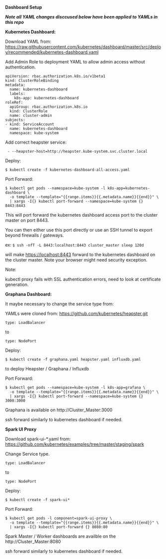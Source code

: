 **Dashboard Setup**

**_Note all YAML changes disccused below have been applied to YAMLs in this repo_**

**Kubernetes Dashboard:**

Download YAML from: <https://raw.githubusercontent.com/kubernetes/dashboard/master/src/deploy/recommended/kubernetes-dashboard.yaml>

Add Admin Role to deployment YAML to allow admin access without authentication.

```
apiVersion: rbac.authorization.k8s.io/v1beta1
kind: ClusterRoleBinding
metadata:
  name: kubernetes-dashboard
  labels:
    k8s-app: kubernetes-dashboard
roleRef:
  apiGroup: rbac.authorization.k8s.io
  kind: ClusterRole
  name: cluster-admin
subjects:
- kind: ServiceAccount
  name: kubernetes-dashboard
  namespace: kube-system
```
Add correct heapster service:

```
 - --heapster-host=http://heapster.kube-system.svc.cluster.local
```

Deploy:

`$ kubectl create -f kubernetes-dashboard-all-access.yaml `

Port Forward:

```
$ kubectl get pods --namespace=kube-system -l k8s-app=kubernetes-dashboard \
  -o template --template="{{range.items}}{{.metadata.name}}{{end}}" \
  | xargs -I{} kubectl port-forward --namespace=kube-system {} 8443:8443
```

This will port forward the kubernetes dashboard access port to the cluster master on port 8443.

You can then either use this port directly or use an SSH tunnel to export beyond firewalls / gateways.

ex: `$ ssh -nfT -L 8443:localhost:8443 cluster_master sleep 120d`

will make <https://localhost:8443> forward to the kubernetes dashboard on the cluster master. Note your browser might need security exception.

Note:

kubectl proxy fails with SSL authentication errors, need to look at certificate generation.

**Graphana Dashboard:**

It maybe necessary to change the service type from:

YAMLs were cloned from: <https://github.com/kubernetes/heapster.git>

`type: LoadBalancer `

to

`type: NodePort`

Deploy:


`$ kubectl create -f graphana.yaml heapster.yaml influxdb.yaml`

to deploy Heapster / Graphana / Influxdb

Port Forward:

```
$ kubectl get pods --namespace=kube-system -l k8s-app=grafana \
  -o template --template="{{range.items}}{{.metadata.name}}{{end}}" \
  | xargs -I{} kubectl port-forward --namespace=kube-system {} 3000:3000
```

Graphana is available on http://Cluster_Master:3000

ssh forward similarly to kubernetes dashboard if needed.


**Spark UI Proxy**

Download spark-ui-*.yaml from: <https://github.com/kubernetes/examples/tree/master/staging/spark>


Change Service type.

`type: LoadBalancer `   

to

`type: NodePort`


Deploy:

`$ kubectl create -f spark-ui*`

Port Forward:

```
$ kubectl get pods -l component=spark-ui-proxy \
  -o template --template="{{range.items}}{{.metadata.name}}{{end}}" \
  | xargs -I{} kubectl port-forward {} 8080:80
```

Spark Master / Worker dashboards are availble on the http://Cluster_Master:8080

ssh forward similarly to kubernetes dashboard if needed.


